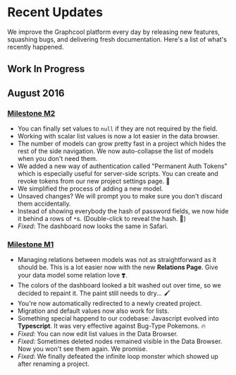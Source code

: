 # Recent Updates

We improve the Graphcool platform every day by releasing new features, squashing bugs, and delivering fresh documentation. Here's a list of what's recently happened.

## Work In Progress

## August 2016

### [Milestone M2](https://github.com/graphcool/dashboard/milestone/2)
* You can finally set values to `null` if they are not required by the field.
* Working with scalar list values is now a lot easier in the data browser.
* The number of models can grow pretty fast in a project which hides the rest of the side navigation. We now auto-collapse the list of models when you don't need them.
* We added a new way of authentication called "Permanent Auth Tokens" which is especially useful for server-side scripts. You can create and revoke tokens from our new project settings page. 🔑
* We simplified the process of adding a new model.
* Unsaved changes? We will prompt you to make sure you don't discard them accidentally.
* Instead of showing everybody the hash of password fields, we now hide it behind a rows of `*`s. (Double-click to reveal the hash. 🎩)
* *Fixed*: The dashboard now looks the same in Safari.

### [Milestone M1](https://github.com/graphcool/dashboard/milestone/1)

* Managing relations between models was not as straightforward as it should be. This is a lot easier now with the new **Relations Page**. Give your data model some relation love ❣️.
* The colors of the dashboard looked a bit washed out over time, so we decided to repaint it. The paint still needs to dry... 🖌
* You're now automatically redirected to a newly created project.
* Migration and default values now also work for lists.
* Something special happend to our codebase: Javascript evolved into **Typescript**. It was very effective against Bug-Type Pokemons. 🔥
* *Fixed*: You can now edit list values in the Data Browser.
* *Fixed*: Sometimes deleted nodes remained visible in the Data Browser. Now you won't see them again. We promise.
* *Fixed*: We finally defeated the infinite loop monster which showed up after renaming a project.
